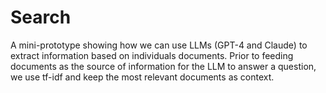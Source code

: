 # Search


A mini-prototype showing how we can use LLMs (GPT-4 and Claude) to extract information based on individuals documents. Prior to feeding documents as the source of information for the LLM to answer a question, we use tf-idf and keep the most relevant documents as context. 
